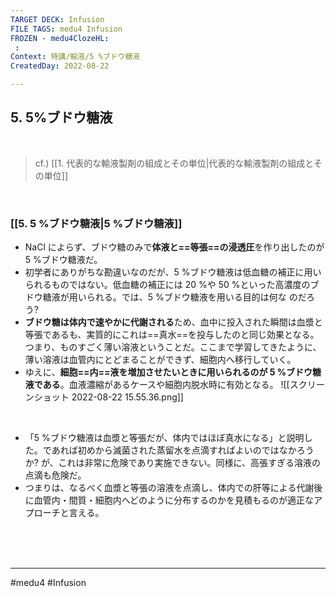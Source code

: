 ```yaml
---
TARGET DECK: Infusion
FILE TAGS: medu4 Infusion
FROZEN - medu4ClozeHL:
 : 
Context: 特講/輸液/5 %ブドウ糖液
CreatedDay: 2022-08-22

---
```


## 5. 5%ブドウ糖液

<br>


> cf.) [[1. 代表的な輸液製剤の組成とその単位|代表的な輸液製剤の組成とその単位]]

<br>


### [[5. 5 %ブドウ糖液|5 %ブドウ糖液]]
* NaCl によらず、ブドウ糖のみで**体液と==等張==の浸透圧**を作り出したのが 5 %ブドウ糖液だ。
* 初学者にありがちな勘違いなのだが、5 %ブドウ糖液は低血糖の補正に用いられるものではない。低血糖の補正には 20 %や 50 %といった高濃度のブドウ糖液が用いられる。では、5 %ブドウ糖液を用いる目的は何な のだろう?
* **ブドウ糖は体内で速やかに代謝される**ため、血中に投入された瞬間は血漿と等張であるも、実質的にこれは==真水==を投与したのと同じ効果となる。つまり、ものすごく薄い溶液ということだ。ここまで学習してきたように、薄い溶液は血管内にとどまることができず、細胞内へ移行していく。
* ゆえに、**細胞==内==液を増加させたいときに用いられるのが 5 %ブドウ糖液である**。血液濃縮があるケースや細胞内脱水時に有効となる。
![[スクリーンショット 2022-08-22 15.55.36.png]]

<br>


* 「5 %ブドウ糖液は血漿と等張だが、体内ではほぼ真水になる」と説明した。であれば初めから滅菌された蒸留水を点滴すればよいのではなかろうか? が、これは非常に危険であり実施できない。同様に、高張すぎる溶液の点滴も危険だ。
* つまりは、なるべく血漿と等張の溶液を点滴し、体内での肝等による代謝後に血管内・間質・細胞内へどのように分布するのかを見積もるのが適正なアプローチと言える。




<br><br><br>

---
#medu4 #Infusion 
